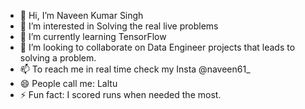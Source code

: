 - 👋 Hi, I’m Naveen Kumar Singh
- 👀 I’m interested in Solving the real live problems 
- 🌱 I’m currently learning TensorFlow
- 💞️ I’m looking to collaborate on Data Engineer projects that leads to solving a problem.
- 📫 To reach me in real time check my Insta @naveen61_
- 😄 People call me:  Laltu 
- ⚡ Fun fact: I scored runs when needed the most.

<!---
Tgnks/Tgnks is a ✨ special ✨ repository because its `README.md` (this file) appears on your GitHub profile.
You can click the Preview link to take a look at your changes.
--->
